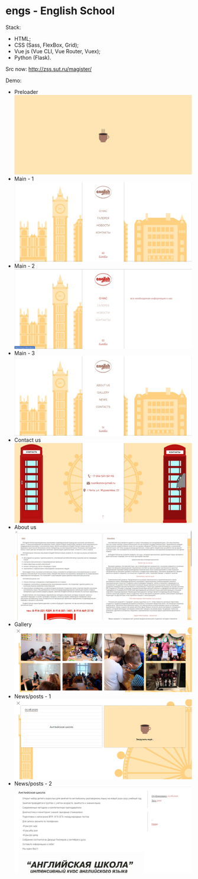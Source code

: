 # engs - English School

Stack:
- HTML; 
- CSS (Sass, FlexBox, Grid);
- Vue js (Vue CLI, Vue Router, Vuex);
- Python (Flask).

Src now: http://zss.sut.ru/magister/

Demo:
- Preloader
![Registration - 1](https://github.com/J4stEu/engs/blob/master/projectDemo/1.jpg?raw=true)
- Main - 1
![Registration - 2](https://github.com/J4stEu/engs/blob/master/projectDemo/2.jpg?raw=true)
- Main - 2
![Registration - 2](https://github.com/J4stEu/engs/blob/master/projectDemo/3.jpg?raw=true)
- Main - 3
![Registration - 2](https://github.com/J4stEu/engs/blob/master/projectDemo/4.jpg?raw=true)
- Contact us
![Registration - 2](https://github.com/J4stEu/engs/blob/master/projectDemo/5.jpg?raw=true)
- About us
![Registration - 2](https://github.com/J4stEu/engs/blob/master/projectDemo/6.jpg?raw=true)
- Gallery
![Registration - 2](https://github.com/J4stEu/engs/blob/master/projectDemo/7.jpg?raw=true)
- News/posts - 1
![Registration - 2](https://github.com/J4stEu/engs/blob/master/projectDemo/8.jpg?raw=true)
- News/posts - 2
![Registration - 2](https://github.com/J4stEu/engs/blob/master/projectDemo/9.jpg?raw=true)
